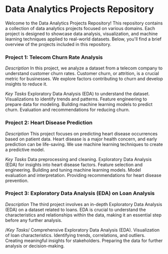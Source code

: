 # Data Analytics Projects Repository
Welcome to the Data Analytics Projects Repository! This repository contains a collection of data analytics projects focused on various domains. Each project is designed to showcase data analysis, visualization, and machine learning techniques applied to real-world datasets. Below, you'll find a brief overview of the projects included in this repository.

### Project 1: Telecom Churn Rate Analysis
*Description*
In this project, we analyze a dataset from a telecom company to understand customer churn rates. Customer churn, or attrition, is a crucial metric for businesses. We explore factors contributing to churn and develop insights to reduce it.

*Key Tasks*
Exploratory Data Analysis (EDA) to understand the dataset.
Visualizations to identify trends and patterns.
Feature engineering to prepare data for modeling.
Building machine learning models to predict churn.
Evaluation and recommendations for reducing churn.

### Project 2: Heart Disease Prediction
*Description*
This project focuses on predicting heart disease occurrences based on patient data. Heart disease is a major health concern, and early prediction can be life-saving. We use machine learning techniques to create a predictive model.

*Key Tasks*
Data preprocessing and cleaning.
Exploratory Data Analysis (EDA) for insights into heart disease factors.
Feature selection and engineering.
Building and tuning machine learning models.
Model evaluation and interpretation.
Providing recommendations for heart disease prevention.

### Project 3: Exploratory Data Analysis (EDA) on Loan Analysis
*Description*
The third project involves an in-depth Exploratory Data Analysis (EDA) on a dataset related to loans. EDA is crucial to understand the characteristics and relationships within the data, making it an essential step before any further analysis.

/*Key Tasks*/
Comprehensive Exploratory Data Analysis (EDA).
Visualization of loan characteristics.
Identifying trends, correlations, and outliers.
Creating meaningful insights for stakeholders.
Preparing the data for further analysis or decision-making.
